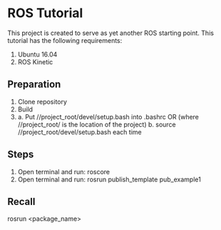 # ROS Tutorial

This project is created to serve as yet another ROS starting point.  This tutorial has the following requirements:

1. Ubuntu 16.04
2. ROS Kinetic

## Preparation

1. Clone repository
2. Build
3. a. Put //project_root/devel/setup.bash into .bashrc OR (where //project_root/ is the location of the project)
    b. source //project_root/devel/setup.bash each time

## Steps

1. Open terminal and run: roscore
2. Open terminal and run: rosrun publish_template pub_example1

## Recall

rosrun <package_name> <script>

## References

## TODO

- [ ] Symlink arduino nodes to project
- [ ] Update readme
